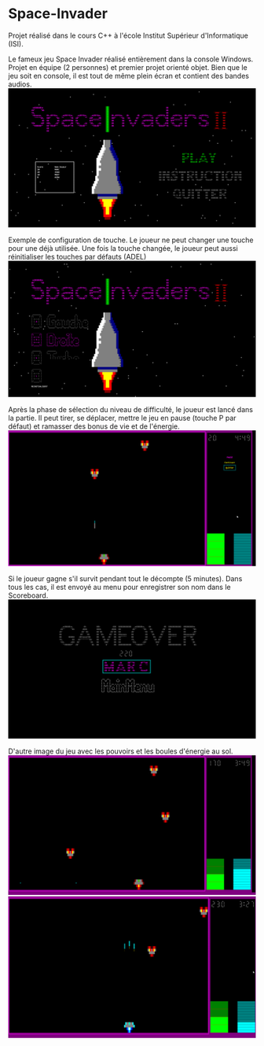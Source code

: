 # Space-Invader
Projet réalisé dans le cours C++ à l'école Institut Supérieur d'Informatique (ISI).

Le fameux jeu Space Invader réalisé entièrement dans la console Windows. Projet en équipe (2 personnes) et premier projet orienté objet. Bien que le jeu soit en console, il est tout de même plein écran et contient des bandes audios.
![enter image description here](Images/menu.png)    

Exemple de configuration de touche. Le joueur ne peut changer une touche pour une déjà utilisée. Une fois la touche changée, le joueur peut aussi réinitialiser les touches par défauts (ADEL)
![enter image description here](Images/input.gif)

Après la phase de sélection du niveau de difficulté, le joueur est lancé dans la partie. Il peut tirer, se déplacer, mettre le jeu en pause (touche P par défaut) et ramasser des bonus de vie et de l'énergie.
![enter image description here](Images/move.gif)

Si le joueur gagne s'il survit pendant tout le décompte (5 minutes). Dans tous les cas, il est envoyé au menu pour enregistrer son nom dans le Scoreboard.
![enter image description here](Images/end.png)

D'autre image du jeu avec les pouvoirs et les boules d'énergie au sol.
![enter image description here](Images/asd.png)
![enter image description here](Images/shot.png)
